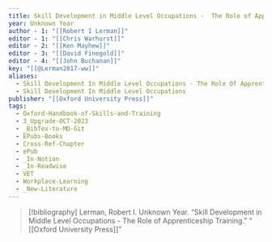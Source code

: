 ```yaml
---
title: Skill Development in Middle Level Occupations -  The Role of Apprenticeship Training
year: Unknown Year
author - 1: "[[Robert I Lerman]]"
editor - 1: "[[Chris Warhurst]]"
editor - 2: "[[Ken Mayhew]]"
editor - 3: "[[David Finegold]]"
editor - 4: "[[John Buchanan]]"
key: "[[@Lerman2017-ww]]"
aliases:
  - Skill Development In Middle Level Occupations - The Role Of Apprenticeship Training
  - Skill Development In Middle Level Occupations
publisher: "[[Oxford University Press]]"
tags:
  - Oxford-Handbook-of-Skills-and-Training
  - 3_Upgrade-OCT-2023
  - _BibTex-to-MD-Git
  - EPubs-Books
  - Cross-Ref-Chapter
  - ePub
  - _In-Notion
  - _In-Readwise
  - VET
  - Workplace-Learning
  - _New-Literature
---
```


> [!bibliography]
> Lerman, Robert I. Unknown Year. “Skill Development in Middle Level Occupations -  The Role of Apprenticeship Training.” "[[Oxford University Press]]"